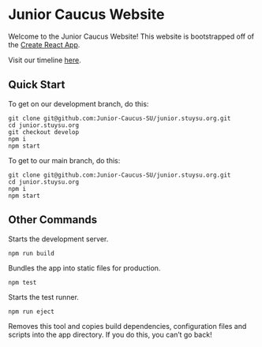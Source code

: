 # Junior Caucus Website

Welcome to the Junior Caucus Website! This website is bootstrapped off of the [Create React App](https://create-react-app.dev/).

Visit our timeline [here](https://github.com/Junior-Caucus-SU/Caucus_Guidelines/blob/main/TIMELINE.md).

## Quick Start

To get on our development branch, do this:

```shell
git clone git@github.com:Junior-Caucus-SU/junior.stuysu.org.git
cd junior.stuysu.org
git checkout develop
npm i
npm start
```

To get to our main branch, do this:

```shell
git clone git@github.com:Junior-Caucus-SU/junior.stuysu.org.git
cd junior.stuysu.org
npm i
npm start
```

## Other Commands

Starts the development server.

```shell
npm run build
```

Bundles the app into static files for production.

```shell
npm test
```

Starts the test runner.

```shell
npm run eject
```

Removes this tool and copies build dependencies, configuration files
and scripts into the app directory. If you do this, you can’t go back!
